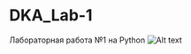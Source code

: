 # DKA_Lab-1
Лабораторная работа №1 на Python
![Alt text](C:\Users\student\Desktop\DKA_Lab-1-master\Task.png?raw=true "Optional Title")
